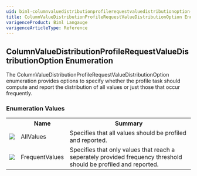 ```yaml
---
uid: biml-columnvaluedistributionprofilerequestvaluedistributionoption-enumeration
title: ColumnValueDistributionProfileRequestValueDistributionOption Enumeration
varigenceProduct: Biml Langauge
varigenceArticleType: Reference
---
```


## ColumnValueDistributionProfileRequestValueDistributionOption Enumeration<div class="LanguageSummary"><div class ="SummaryItem">The ColumnValueDistributionProfileRequestValueDistributionOption enumeration provides options to specify whether the profile task should compute and report the distribution of all values or just those that occur frequently.</div></div><div class="EnumValueGroup">### Enumeration Values<table id="EnumValue" class="MemberList"><tbody><tr><th class="MemberTypeIconColumnHeader">&nbsp;</th><th class="MemberNameColumnHeader">Name</th><th class="MemberSummaryColumnHeader">Summary</th></tr><tr class="cd0"><td align="center" class="MemberTypeIcon"><img src="enumValue.png"></img></td><td class="MemberName">AllValues</td><td class="MemberSummary"><div class ="SummaryItem">Specifies that all values should be profiled and reported.</div></td></tr><tr class="cd1"><td align="center" class="MemberTypeIcon"><img src="enumValue.png"></img></td><td class="MemberName">FrequentValues</td><td class="MemberSummary"><div class ="SummaryItem">Specifies that only values that reach a seperately provided frequency threshold should be profiled and reported.</div></td></tr></tbody></table></div>